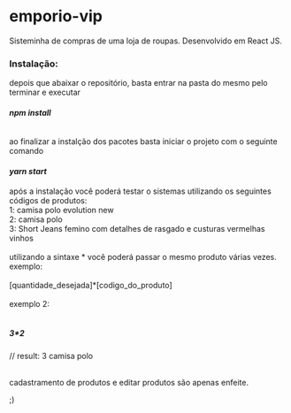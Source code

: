 # emporio-vip
Sisteminha de compras de uma loja de roupas. Desenvolvido em React JS.

<h3>Instalação:</h3>

depois que abaixar o repositório, basta entrar na pasta do mesmo pelo terminar e executar <h4><i>npm install</i></h4><br/>
ao finalizar a instalção dos pacotes basta iniciar o projeto com o seguinte comando <h4><i>yarn start</i></h4>


após a instalação você poderá testar o sistemas utilizando os seguintes códigos de produtos:
<br/>
1: camisa polo evolution new
<br/>
2: camisa polo
<br/>
3: Short Jeans femino com detalhes de rasgado e custuras vermelhas vinhos
<br/>
<br />
utilizando a sintaxe * você poderá passar o mesmo produto várias vezes.
exemplo:
<br/>
<br />
  [quantidade_desejada]*[codigo_do_produto]
<br/>
<br />
exemplo 2:
<br/>
<br />
  <h5>3*2</h5> // result:  3 camisa polo
<br/>
<br />
  
 cadastramento de produtos e editar produtos são apenas enfeite.
 
;)
